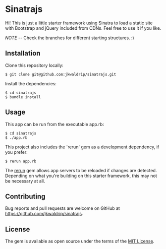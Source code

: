# Sinatrajs

Hi!  This is just a little starter framework using Sinatra to load a static site
with Bootstrap and jQuery included from CDNs.  Feel free to use it if you like.

_NOTE_ -- Check the branches for different starting structures. :)

## Installation

Clone this repository locally:

    $ git clone git@github.com:jkwaldrip/sinatrajs.git

Install the dependencies:

    $ cd sinatrajs
    $ bundle install

## Usage

This app can be run from the executable app.rb:

    $ cd sinatrajs
    $ ./app.rb

This project also includes the 'rerun' gem as a development dependency, if you prefer:

    $ rerun app.rb

The [rerun](https://github.com/alexch/rerun) gem allows app servers to be reloaded if changes are detected.
Depending on what you're building on this starter framework, this may not be necessary at all.

## Contributing

Bug reports and pull requests are welcome on GitHub at https://github.com/jkwaldrip/sinatrajs.


## License

The gem is available as open source under the terms of the [MIT License](http://opensource.org/licenses/MIT).

